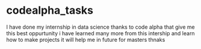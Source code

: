 # codealpha_tasks
I have done my internship in data science thanks to code alpha that give me this best oppurtunity i have learned many more from this intership and learn how to make projects it will help me in future for masters 
thnaks
